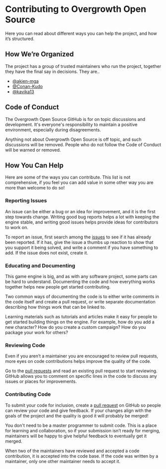 # Contributing to Overgrowth Open Source

Here you can read about different ways you can help the project, and how it’s structured.

## How We’re Organized

The project has a group of trusted maintainers who run the project, together they have the final say in decisions. They are‥

- [@akien-mga]
- [@Conan-Kudo]
- [@kavika13]

## Code of Conduct

The Overgrowth Open Source GitHub is for on topic discussions and development. It's everyone's responsibility to maintain a positive environment, especially during disagreements.

Anything not about Overgrowth Open Source is off topic, and such discussions will be removed. People who do not follow the Code of Conduct will be warned or removed.

## How You Can Help

Here are some of the ways you can contribute. This list is not comprehensive, if you feel you can add value in some other way you are more than welcome to do so!

### Reporting Issues

An issue can be either a bug or an idea for improvement, and it is the first step towards change. Writing good bug reports helps a lot with keeping the engine stable, and writing good issues helps provide ideas for contributors to work on.

To report an issue, first search among the [issues] to see if it has already been reported. If it has, give the issue a thumbs up reaction to show that you support it being solved, and write a comment if you have something to add. If the issue does not exist, create it.

### Educating and Documenting

This game engine is big, and as with any software project, some parts can be hard to understand. Documenting the code and how everything works together helps new people get started contributing.

Two common ways of documenting the code is to either write comments in the code itself and create a pull request, or write separate documentation describing how things work that can be linked to.

Learning materials such as tutorials and articles make it easy for people to get started building things on the engine. For example, how do you add a new character? How do you create a custom campaign? How do you package your work for others?

### Reviewing Code

Even if you aren’t a maintainer you are encouraged to review pull requests, more eyes on code contributions helps improve the quality of the code.

Go to the [pull requests] and read an existing pull request to start reviewing. GitHub allows you to comment on specific lines in the code to discuss any issues or places for improvements.

### Contributing Code

To submit your code for inclusion, create a [pull request][pull requests] on GitHub so people can review your code and give feedback. If your changes align with the goals of the project and the quality is good it will probably be merged!

You don't need to be a master programmer to submit code. This is a place for learning and collaboration, so if your submission isn’t ready for merging, maintainers will be happy to give helpful feedback to eventually get it merged.

When two of the maintainers have reviewed and accepted a code contribution, it is accepted into the code base. If the code was written by a maintainer, only one other maintainer needs to accept it.

[@akien-mga]: https://github.com/akien-mga
[@Conan-Kudo]: https://github.com/Conan-Kudo
[@kavika13]: https://github.com/kavika13
[issues]: https://github.com/WolfireGames/overgrowth/issues
[pull requests]: https://github.com/WolfireGames/overgrowth/pulls
